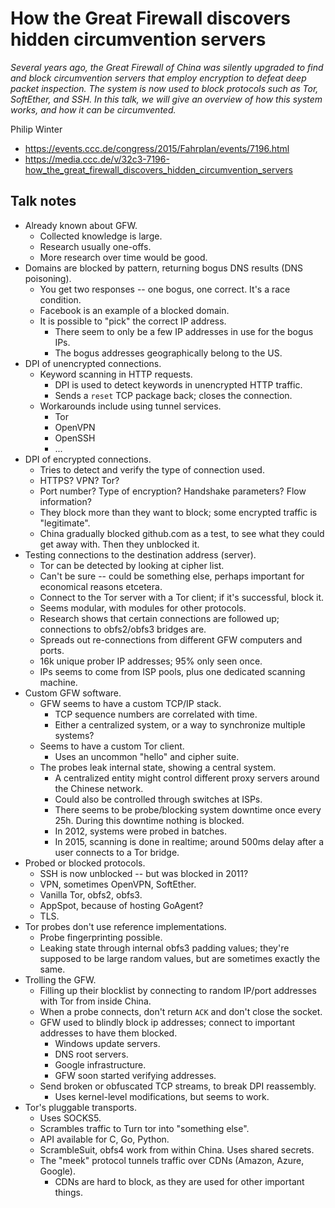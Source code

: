 # How the Great Firewall discovers hidden circumvention servers

*Several years ago, the Great Firewall of China was silently upgraded to find and block circumvention servers that employ encryption to defeat deep packet inspection. The system is now used to block protocols such as Tor, SoftEther, and SSH. In this talk, we will give an overview of how this system works, and how it can be circumvented.*

Philip Winter

- https://events.ccc.de/congress/2015/Fahrplan/events/7196.html
- https://media.ccc.de/v/32c3-7196-how_the_great_firewall_discovers_hidden_circumvention_servers


## Talk notes

- Already known about GFW.
  - Collected knowledge is large.
  - Research usually one-offs.
  - More research over time would be good.
- Domains are blocked by pattern, returning bogus DNS results (DNS poisoning).
  - You get two responses -- one bogus, one correct. It's a race condition.
  - Facebook is an example of a blocked domain.
  - It is possible to "pick" the correct IP address.
    - There seem to only be a few IP addresses in use for the bogus IPs.
    - The bogus addresses geographically belong to the US.
- DPI of unencrypted connections.
  - Keyword scanning in HTTP requests.
    - DPI is used to detect keywords in unencrypted HTTP traffic.
    - Sends a `reset` TCP package back; closes the connection.
  - Workarounds include using tunnel services.
    - Tor
    - OpenVPN
    - OpenSSH
    - ...
- DPI of encrypted connections.
  - Tries to detect and verify the type of connection used.
  - HTTPS? VPN? Tor?
  - Port number? Type of encryption? Handshake parameters? Flow information?
  - They block more than they want to block; some encrypted traffic is "legitimate".
  - China gradually blocked github.com as a test, to see what they could get away with. Then they unblocked it.
- Testing connections to the destination address (server).
  - Tor can be detected by looking at cipher list.
  - Can't be sure -- could be something else, perhaps important for economical reasons etcetera.
  - Connect to the Tor server with a Tor client; if it's successful, block it.
  - Seems modular, with modules for other protocols.
  - Research shows that certain connections are followed up; connections to obfs2/obfs3 bridges are.
  - Spreads out re-connections from different GFW computers and ports.
  - 16k unique prober IP addresses; 95% only seen once.
  - IPs seems to come from ISP pools, plus one dedicated scanning machine.
- Custom GFW software.
  - GFW seems to have a custom TCP/IP stack.
    - TCP sequence numbers are correlated with time.
    - Either a centralized system, or a way to synchronize multiple systems?
  - Seems to have a custom Tor client.
    - Uses an uncommon "hello" and cipher suite.
  - The probes leak internal state, showing a central system.
    - A centralized entity might control different proxy servers around the Chinese network.
    - Could also be controlled through switches at ISPs.
    - There seems to be probe/blocking system downtime once every 25h. During this downtime nothing is blocked.
    - In 2012, systems were probed in batches.
    - In 2015, scanning is done in realtime; around 500ms delay after a user connects to a Tor bridge.
- Probed or blocked protocols.
  - SSH is now unblocked -- but was blocked in 2011?
  - VPN, sometimes OpenVPN, SoftEther.
  - Vanilla Tor, obfs2, obfs3.
  - AppSpot, because of hosting GoAgent?
  - TLS.
- Tor probes don't use reference implementations.
  - Probe fingerprinting possible.
  - Leaking state through internal obfs3 padding values; they're supposed to be large random values, but are sometimes exactly the same.
- Trolling the GFW.
  - Filling up their blocklist by connecting to random IP/port addresses with Tor from inside China.
  - When a probe connects, don't return `ACK` and don't close the socket.
  - GFW used to blindly block ip addresses; connect to important addresses to have them blocked.
    - Windows update servers.
    - DNS root servers.
    - Google infrastructure.
    - GFW soon started verifying addresses.
  - Send broken or obfuscated TCP streams, to break DPI reassembly.
    - Uses kernel-level modifications, but seems to work.
- Tor's pluggable transports.
  - Uses SOCKS5.
  - Scrambles traffic to Turn tor into "something else".
  - API available for C, Go, Python.
  - ScrambleSuit, obfs4 work from within China. Uses shared secrets.
  - The "meek" protocol tunnels traffic over CDNs (Amazon, Azure, Google).
    - CDNs are hard to block, as they are used for other important things.

